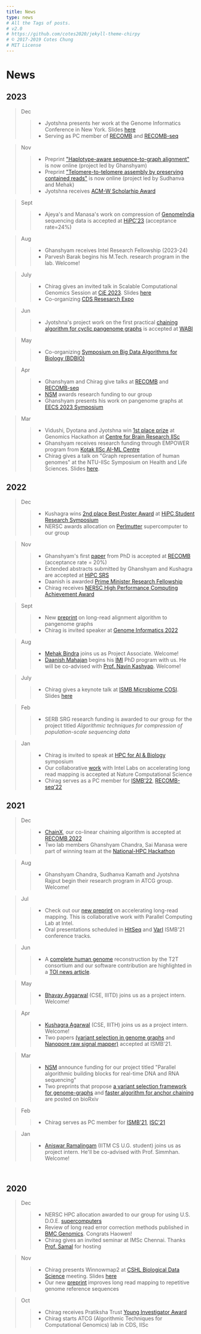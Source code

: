 ```yaml
---
title: News
type: news
# All the Tags of posts.
# v2.0
# https://github.com/cotes2020/jekyll-theme-chirpy
# © 2017-2019 Cotes Chung
# MIT License
---
```


<head>
  <link
    href="https://fonts.googleapis.com/css?family=Montserrat"
    rel="stylesheet"
  />
  <link rel="stylesheet" href="../../assets/css/main.css" />
  <link rel="stylesheet" href="../../assets/css/project.css" />
</head>

# **News**

## **2023**

>Dec
>> - Jyotshna presents her work at the Genome Informatics Conference in New York. Slides [here](https://drive.google.com/file/d/1pETs5E8DwiAPkw-F_qubjfY4TLnqwGQg/view?usp=share_link)
>> - Serving as PC member of [RECOMB](https://recomb.org/recomb2024/index.html) and [RECOMB-seq](https://recomb-seq.github.io)

>Nov
>> - Preprint ["Haplotype-aware sequence-to-graph alignment"](https://doi.org/10.1101/2023.11.15.566493) is now online (project led by Ghanshyam)
>> - Preprint ["Telomere-to-telomere assembly by preserving contained reads"](https://doi.org/10.1101/2023.11.07.565066) is now online (project led by Sudhanva and Mehak)
>> - Jyotshna receives [ACM-W Scholarhip Award](https://women.acm.org/scholarships/)

>Sept
>> - Ajeya's and Manasa's work on compression of [GenomeIndia](https://cbr.iisc.ac.in/research/flagship-projects/genomeindia/) sequencing data is accepted at [HiPC'23](https://hipc.org) (acceptance rate=24%)

>Aug
>> - Ghanshyam receives Intel Research Fellowship (2023-24)
>> - Parvesh Barak begins his M.Tech. research program in the lab. Welcome!

> July
>> - Chirag gives an invited talk in Scalable Computational Genomics Session at [CiE 2023](https://www.viam.science.tsu.ge/cie2023). Slides [here](https://drive.google.com/file/d/1GfNyDX2e-oEsUjBza9w111mzdHUVhmy8/view?usp=share_link)
>> - Co-organizing [CDS Resesarch Expo](https://cds.iisc.ac.in/news/cds-research-expo-2023) 

> Jun
>> - Jyotshna's project work on the first practical [chaining algorithm for cyclic pangenome graphs](https://www.biorxiv.org/content/10.1101/2023.06.21.545871v1) is accepted at [WABI](https://acm-bcb.org/WABI/2023/)

> May
>> - Co-organizing [Symposium on Big Data Algorithms for Biology (BDBIO)](https://www.bdbio2023.in)

> Apr
>> - Ghanshyam and Chirag give talks at [RECOMB](http://recomb2023.bilkent.edu.tr/program.html) and [RECOMB-seq](https://recomb-seq.github.io/program/)
>> - [NSM](https://nsmindia.in/) awards research funding to our group
>> - Ghanshyam presents his work on pangenome graphs at [EECS 2023 Symposium](https://eecs.iisc.ac.in/EECS2023/)


> Mar
>> - Vidushi, Dyotana and Jyotshna win [1st place prize](https://drive.google.com/file/d/1euE1gl9Li9gQQDqQZaqqF3UxHY2-yldR/view?usp=sharing) at Genomics Hackathon at [Centre for Brain Research IISc](https://www.cbr.iisc.ac.in/)
>> - Ghanshyam receives research funding through EMPOWER program from [Kotak IISc AI-ML Centre](https://kiac.iisc.ac.in)
>> - Chirag gives a talk on "Graph representation of human genomes" at the NTU-IISc Symposium on Health and Life Sciences. Slides [here](https://drive.google.com/file/d/1wbGa03oCTV4FVv_N43khkywZkUCzqHx-/view?usp=sharing).

## **2022**

> Dec
>> - Kushagra wins [2nd place Best Poster Award](https://drive.google.com/file/d/1Sec5usq7kGxh4DVpXT9-nA3epCF6ezOb/view?usp=sharing) at [HiPC Student Research Symposium](https://hipc.org/srs/)
>> - NERSC awards allocation on [Perlmutter](https://en.wikipedia.org/wiki/Perlmutter_(supercomputer)) supercomputer to our group

> Nov
>> - Ghanshyam's first [paper](https://doi.org/10.1101/2022.08.29.505691) from PhD is accepted at [RECOMB](http://recomb2023.bilkent.edu.tr/program.html) (acceptance rate = 20%)
>> - Extended abstracts submitted by Ghanshyam and Kushagra are accepted at [HiPC SRS](https://hipc.org/srs/)
>> - Daanish is awarded [Prime Minister Research Fellowship](https://www.pmrf.in)
>> - Chirag receives [NERSC High Performance Computing Achievement Award](https://www.hpcwire.com/off-the-wire/nersc-honors-early-career-researchers-with-2022-achievement-awards/) 

> Sept
>> - New [preprint](https://doi.org/10.1101/2022.08.29.505691) on long-read alignment algorithm to pangenome graphs
>> - Chirag is invited speaker at [Genome Informatics 2022](https://coursesandconferences.wellcomeconnectingscience.org/event/genome-informatics-20220921/)

> Aug
>> - [Mehak Bindra](https://www.linkedin.com/in/mehak-bindra-3b85a0110/) joins us as Project Associate. Welcome!
>> - [Daanish Mahajan](https://www.linkedin.com/in/daanish-mahajan-644619144/) begins his [IMI](http://msci.iisc.ac.in) PhD program with us. He will be co-advised with [Prof. Navin Kashyap](https://ece.iisc.ac.in/~nkashyap/). Welcome!

> July
>> - Chirag gives a keynote talk at [ISMB Microbiome COSI](https://www.iscb.org/ismb2022-program/abstracts/microbiome). Slides [here](https://drive.google.com/file/d/1CJb3H5E0dfSQMyDjrzzth5TG2M_IEO2R/view?usp=sharing)

> Feb
>> - SERB SRG research funding is awarded to our group for the project titled *Algorithmic techniques for compression of population-scale sequencing data*

> Jan
>> - Chirag is invited to speak at [HPC for AI & Biology](https://ge.iitm.ac.in/events/RBCDSAI-IBSE-HPC-Symposium/) symposium
>> - Our collaborative [work](https://www.biorxiv.org/content/10.1101/2021.07.21.453294v1) with Intel Labs on accelerating long read mapping is accepted at Nature Computational Science
>> - Chirag serves as a PC member for [ISMB'22](https://www.iscb.org/ismb2022), [RECOMB-seq'22](https://docs.google.com/document/d/e/2PACX-1vQhopvVMrJoxBD83KViy0OeRL-_HkrfOVtZYEp_6Dc_IEbPl5Bjsaln7p9UB_kX998CTiGN88J4XqOA/pub)

## **2021**

> Dec
>> - [ChainX](https://doi.org/10.1101/2021.02.03.429492), our co-linear chaining algorithm is accepted at [RECOMB 2022](https://recomb2022.net/accepted-papers/)
>> - Two lab members Ghanshyam Chandra, Sai Manasa were part of winning team at the [National-HPC Hackathon](https://nationalhpc-hackathon.hackerearth.com)

> Aug
>> - Ghanshyam Chandra, Sudhanva Kamath and Jyotshna Rajput begin their research program in ATCG group. Welcome!

> Jul
>> - Check out our [new preprint](https://www.biorxiv.org/content/10.1101/2021.07.21.453294v1) on accelerating long-read mapping. This is collaborative work with Parallel Computing Lab at Intel.
>> - Oral presentations scheduled in [HitSeq](https://www.iscb.org/cms_addon/conferences/ismbeccb2021/tracks/hitseq) and [VarI](https://www.iscb.org/cms_addon/conferences/ismbeccb2021/tracks/vari) ISMB'21 conference tracks. 

> Jun
>> - A [complete human genome](https://doi.org/10.1101/2021.05.26.445798) reconstruction by the T2T consortium and our software contribution are highlighted in a [TOI news article](https://timesofindia.indiatimes.com/india/first-truly-complete-human-genome-sequenced-india-software-plays-key-role/articleshow/83364939.cms).

> May
>> - [Bhavay Aggarwal](https://www.linkedin.com/in/bhavay-aggarwal/?originalSubdomain=in) (CSE, IIITD) joins us as a project intern. Welcome!

> Apr
  >> - [Kushagra Agarwal](https://www.linkedin.com/in/kushagragarwal2443/) (CSE, IIITH) joins us as a project intern. Welcome!
  >> - Two papers [(variant selection in genome graphs](https://doi.org/10.1101/2021.02.02.429378) and [Nanopore raw signal mapper)](https://github.com/haowenz/sigmap) accepted at ISMB'21.

> Mar
  >> - [NSM](https://nsmindia.in/) announce funding for our project titled "Parallel algorithmic building blocks for real-time DNA and RNA sequencing"
  >> - Two preprints that propose [a variant selection framework for genome-graphs](https://doi.org/10.1101/2021.02.02.429378) and [faster algorithm for anchor chaining](https://www.biorxiv.org/content/10.1101/2021.02.03.429492v1) are posted on bioRxiv 

> Feb
  >> - Chirag serves as PC member for [ISMB'21](https://www.iscb.org/ismbeccb2021), [ISC'21](https://www.isc-hpc.com/) 

> Jan
  >> - [Aniswar Ramalingam](https://www.deccanchronicle.com/nation/current-affairs/010518/top-chennai-lad-gets-21st-rank-scoring-335-out-of-360-marks-in-the-jee.html) (IITM CS U.G. student) joins us as project intern. He'll be co-advised with Prof. Simmhan. Welcome!

<br>

## **2020**
> Dec
  >> - NERSC HPC allocation awarded to our group for using U.S. D.O.E. [supercomputers](https://docs.nersc.gov/systems/cori/) <br>
  >> - Review of long read error correction methods published in [BMC Genomics](https://bmcgenomics.biomedcentral.com/articles/10.1186/s12864-020-07227-0). Congrats Haowen! <br>
  >> - Chirag gives an invited seminar at IMSc Chennai. Thanks [Prof. Samal](https://www.imsc.res.in/~asamal/welcome) for hosting <br>

> Nov
  >> - Chirag presents Winnowmap2 at [CSHL Biological Data Science](https://meetings.cshl.edu/meetings.aspx?meet=DATA&year=20) meeting. Slides [here](https://drive.google.com/file/d/1CwZ2RfgYGr2o8qXvfyXmpADf1he_xD9j/view?usp=sharing) <br>
  >> - Our new [preprint](https://doi.org/10.1101/2020.11.01.363887) improves long read mapping to repetitive genome reference sequences <br>

> Oct
  >> - Chirag receives Pratiksha Trust [Young Investigator Award](http://www.math.iisc.ac.in/InfosysYI.html) <br>
  >> - Chirag starts ATCG (Algorithmic Techniques for Computational Genomics) lab in CDS, IISc <br>

